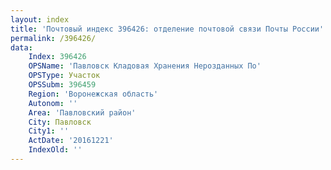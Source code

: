 ```yaml
---
layout: index
title: 'Почтовый индекс 396426: отделение почтовой связи Почты России'
permalink: /396426/
data:
    Index: 396426
    OPSName: 'Павловск Кладовая Хранения Нерозданных По'
    OPSType: Участок
    OPSSubm: 396459
    Region: 'Воронежская область'
    Autonom: ''
    Area: 'Павловский район'
    City: Павловск
    City1: ''
    ActDate: '20161221'
    IndexOld: ''
---
```


